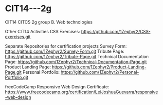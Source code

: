 # CIT14---2g
CIT14 CITCS 2g group B. Web technologies

Other CIT14 Activities
CSS Exercises: https://github.com/1Zephyr2/CSS-exercises.git

Separate Repositories for certification projects
Survey Form: https://github.com/1Zephyr2/Survey-Form.git
Tribute Page: https://github.com/1Zephyr2/Tribute-Page.git
Technical Documentation Page: https://github.com/1Zephyr2/Technical-Documentation-Page.git
Product Landing Page: https://github.com/1Zephyr2/Product-Landing-Page.git
Personal Portfolio: https://github.com/1Zephyr2/Personal-Portfolio.git

freeCodeCamp Responsive Web Design Certificate:
https://www.freecodecamp.org/certification/LeiJoshuaGuevarra/responsive-web-design